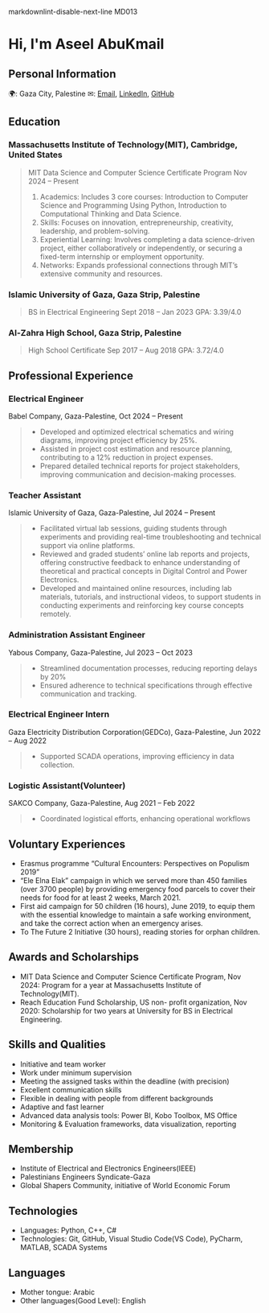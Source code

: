 <!-- I encountered an error because some lines exceeded the 80-character limit. To resolve this, I added a rule to bypass this restriction. -->
markdownlint-disable-next-line MD013

# Hi, I'm Aseel AbuKmail

## Personal Information

🌍: Gaza City, Palestine
✉: [Email](aseelabukmail@gmail.com), [LinkedIn](https://www.linkedin.com/in/aseelabukmail/), [GitHub](https://github.com/Aseel-AbuKmail)

## Education

### Massachusetts Institute of Technology(MIT), Cambridge, United States

> MIT Data Science and Computer Science Certificate Program
Nov 2024 – Present
>
> 1. Academics: Includes 3 core courses: Introduction to Computer Science and Programming Using Python, Introduction to Computational Thinking and Data Science.
> 2. Skills: Focuses on innovation, entrepreneurship, creativity, leadership, and problem-solving.
> 3. Experiential Learning: Involves completing a data science-driven project, either collaboratively or independently, or securing a fixed-term internship or employment opportunity.
> 4. Networks: Expands professional connections through MIT’s extensive community and resources.

### Islamic University of Gaza, Gaza Strip, Palestine

> BS in Electrical Engineering
Sept 2018 – Jan 2023
> GPA: 3.39/4.0

### Al-Zahra High School, Gaza Strip, Palestine

>High School Certificate
Sep 2017 – Aug 2018
> GPA: 3.72/4.0

## Professional Experience

### Electrical Engineer

Babel Company, Gaza-Palestine, Oct 2024 – Present

> * Developed and optimized electrical schematics and wiring diagrams, improving project efficiency by 25%. <!-- markdownlint-disable-next-line MD013 -->
> * Assisted in project cost estimation and resource planning, contributing to a 12% reduction in project expenses. <!-- markdownlint-disable-next-line MD013 -->
> * Prepared detailed technical reports for project stakeholders, improving communication and decision-making
processes. <!-- markdownlint-disable-next-line MD013 -->

### Teacher Assistant

Islamic University of Gaza, Gaza-Palestine, Jul 2024 – Present

> * Facilitated virtual lab sessions, guiding students through experiments and providing real-time troubleshooting and technical support via online platforms. <!-- markdownlint-disable-next-line MD013 -->
> * Reviewed and graded students’ online lab reports and projects, offering constructive feedback to enhance understanding of theoretical and practical concepts in Digital Control and Power Electronics. <!-- markdownlint-disable-next-line MD013 -->
> * Developed and maintained online resources, including lab materials, tutorials, and instructional videos, to support students in conducting experiments and reinforcing key course concepts remotely. 

### Administration Assistant Engineer

Yabous Company, Gaza-Palestine, Jul 2023 – Oct 2023

> * Streamlined documentation processes, reducing reporting delays by 20%
> * Ensured adherence to technical specifications through effective communication and tracking.

### Electrical Engineer Intern

Gaza Electricity Distribution Corporation(GEDCo), Gaza-Palestine, Jun 2022 – Aug 2022

> * Supported SCADA operations, improving efficiency in data collection.

### Logistic Assistant(Volunteer)

SAKCO Company, Gaza-Palestine, Aug 2021 – Feb 2022

> * Coordinated logistical efforts, enhancing operational workflows

## Voluntary Experiences

* Erasmus programme “Cultural Encounters: Perspectives on Populism 2019” 
* “Ele Elna Elak” campaign in which we served more than 450 families (over 3700 people) by providing emergency food parcels to cover their needs for food for at least 2 weeks, March 2021.
* First aid campaign for 50 children (16 hours), June 2019, to equip them with the essential knowledge to maintain a safe working environment, and take the correct action when an emergency arises.
* To The Future 2 Initiative (30 hours), reading stories for orphan children.

## Awards and Scholarships

* MIT Data Science and Computer Science Certificate Program, Nov 2024: Program for a year at Massachusetts Institute of Technology(MIT).
* Reach Education Fund Scholarship, US non- profit organization, Nov 2020: Scholarship for two years at University for BS in Electrical Engineering.

## Skills and Qualities

* Initiative and team worker
* Work under minimum supervision
* Meeting the assigned tasks within the deadline (with precision)
* Excellent communication skills
* Flexible in dealing with people from different backgrounds
* Adaptive and fast learner
* Advanced data analysis tools: Power BI, Kobo Toolbox, MS Office
* Monitoring & Evaluation frameworks, data visualization, reporting

## Membership

* Institute of Electrical and Electronics Engineers(IEEE)
* Palestinians Engineers Syndicate-Gaza
* Global Shapers Community, initiative of World Economic Forum

## Technologies

* Languages: Python, C++, C#
* Technologies: Git, GitHub, Visual Studio Code(VS Code), PyCharm, MATLAB, SCADA Systems

## Languages

* Mother tongue: Arabic
* Other languages(Good Level): English
